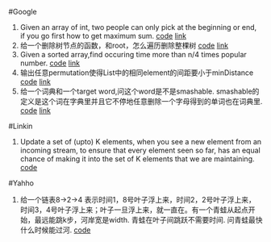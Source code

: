 #Google
1. Given an array of int, two people can only pick at the beginning or end, if you go first how to get maximum sum. [code](./Google/pickGame.cpp) [link](http://www.1point3acres.com/bbs/thread-144376-1-1.html)
2. 给一个删除树节点的函数，和root，怎么遍历删除整棵树 [code](./Google/deleteTree.cpp) [link](http://www.1point3acres.com/bbs/forum.php?mod=viewthread&tid=146431&extra=page%3D1%26filter%3Dauthor%26orderby%3Ddateline%26sortid%3D311%26sortid%3D311%26orderby%3Ddateline)
3. Given a sorted array,find occuring time more than n/4 times popular number. [code](./Google/oneforth.cpp) [link](http://www.1point3acres.com/bbs/forum.php?mod=viewthread&tid=145654&extra=page%3D1%26filter%3Dauthor%26orderby%3Ddateline%26sortid%3D311%26sortid%3D311%26orderby%3Ddateline)
4. 输出任意permutation使得List中的相同element的间距要小于minDistance [code](./Google/RearrangeString.cpp) [link](http://www.1point3acres.com/bbs/forum.php?mod=viewthread&tid=141400&extra=page%3D1%26filter%3Dsortid%26sortid%3D311%26sortid%3D311)
5. 给一个词典和一个target word,问这个word是不是smashable. smashable的定义是这个词在字典里并且它不停地任意删除一个字母得到的单词也在词典里. [code](./Google/smashable.cpp) [link](http://www.1point3acres.com/bbs/forum.php?mod=viewthread&tid=145654&extra=page%3D1%26filter%3Dauthor%26orderby%3Ddateline%26sortid%3D311%26sortid%3D311%26orderby%3Ddateline)


#Linkin
1. Update a set of (upto) K elements, when you see a new element from an incoming stream, to ensure that every element seen so far, has an equal chance of making it into the set of K elements that we are maintaining. [code](./Linkin/random.cpp)

#Yahho
1. 给一个链表8->2->4 表示时间1，8号叶子浮上来，时间2，2号叶子浮上来，时间3，4号叶子浮上来；叶子一旦浮上来，就一直在。有一个青蛙从起点开始，最远能跳k步，河岸宽是width. 青蛙在叶子间跳跃不需要时间. 问青蛙最快什么时候能过河. [code](./Yahoo/frog.cpp)
